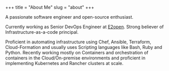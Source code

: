 +++
title = "About Me"
slug = "about"
+++

A passionate software engineer and open-source enthusiast.


Currently working as Senior DevOps Engineer at [E2open](https://www.e2open.com/). Strong believer of Infrastructure-as-a-code principal.


Proficient in automating infrastructure using Chef, Ansible, Terraform, Cloud-Formation and usually uses Scripting languages like Bash, Ruby and Python. Recently working mostly on Containers and orchestration of containers in the Cloud/On-premise environments and proficient in implementing Kubernetes and Rancher clusters at scale.

